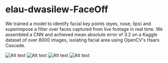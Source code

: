# elau-dwasilew-FaceOff

We trained a model to identify facial key points (eyes, nose, lips) and superimpose a filter over faces captured from live footage in real time.
We assembled a CNN and achieved mean absolute error of 3.2 on a Kaggle dataset of over 8000 images, isolating facial area using OpenCV's Haars Cascade.

![Alt text](.images/Header.png?raw=true "Header")
![Alt text](.images/TrainingData.png?raw=true "Data")
![Alt text](.images/Architecture.png?raw=true "Architecture")
![Alt text](.images/Cascade.png?raw=true "Cascade")

